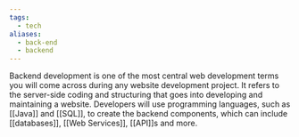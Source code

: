 ```yaml
---
tags:
  - tech
aliases:
  - back-end
  - backend
---
```

Backend development is one of the most central web development terms you will come across during any website development project.
It refers to the server-side coding and structuring that goes into developing and maintaining a website.
Developers will use programming languages, such as [[Java]] and [[SQL]], to create the backend components, which can include [[databases]], [[Web Services]], [[API]]s and more.